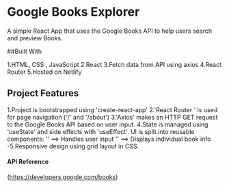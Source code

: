 # Google Books Explorer
A simple React App that uses the Google Books API to help users search and preview Books.

##Built With

1.HTML, CSS , JavaScript
2.React
3.Fetch  data from API using axios 
4.React Router
5.Hosted on Netlify

## Project Features

1.Project is bootstrapped using 'create-react-app'
2.'React Router ' is used for page navigation ('/' and '/about')
3.'Axios' makes an HTTP GET request to the Google Books API based on user input.
4.State is managed using 'useState' and side effects with 'useEffect'.
UI is split into reusable components:
'<SearchBar />' ==> Handles user input
'<BookCard />' ==> Displays individual book info
-5.Responsive design using grid layout in CSS.



#### API Reference
(https://developers.google.com/books)